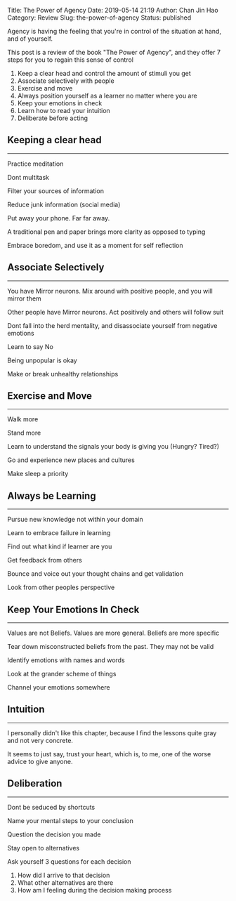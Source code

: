 Title: The Power of Agency
Date: 2019-05-14 21:19
Author: Chan Jin Hao
Category: Review
Slug: the-power-of-agency
Status: published

Agency is having the feeling that you're in control of the situation at hand, and of yourself.

This post is a review of the book "The Power of Agency", and they offer 7 steps for you to regain this sense of control

1.  Keep a clear head and control the amount of stimuli you get
2.  Associate selectively with people
3.  Exercise and move
4.  Always position yourself as a learner no matter where you are
5.  Keep your emotions in check
6.  Learn how to read your intuition
7.  Deliberate before acting

Keeping a clear head
--------------------

------------------------------------------------------------------------

Practice meditation

Dont multitask

Filter your sources of information

Reduce junk information (social media)

Put away your phone. Far far away.

A traditional pen and paper brings more clarity as opposed to typing

Embrace boredom, and use it as a moment for self reflection

Associate Selectively
---------------------

------------------------------------------------------------------------

You have Mirror neurons. Mix around with positive people, and you will mirror them

Other people have Mirror neurons. Act positively and others will follow suit

Dont fall into the herd mentality, and disassociate yourself from negative emotions

Learn to say No

Being unpopular is okay

Make or break unhealthy relationships

Exercise and Move
-----------------

------------------------------------------------------------------------

Walk more

Stand more

Learn to understand the signals your body is giving you (Hungry? Tired?)

Go and experience new places and cultures

Make sleep a priority

Always be Learning
------------------

------------------------------------------------------------------------

Pursue new knowledge not within your domain

Learn to embrace failure in learning

Find out what kind if learner are you

Get feedback from others

Bounce and voice out your thought chains and get validation

Look from other peoples perspective

Keep Your Emotions In Check
---------------------------

------------------------------------------------------------------------

Values are not Beliefs. Values are more general. Beliefs are more specific

Tear down misconstructed beliefs from the past. They may not be valid

Identify emotions with names and words

Look at the grander scheme of things

Channel your emotions somewhere

Intuition
---------

------------------------------------------------------------------------

I personally didn't like this chapter, because I find the lessons quite gray and not very concrete.

It seems to just say, trust your heart, which is, to me, one of the worse advice to give anyone.

Deliberation
------------

------------------------------------------------------------------------

Dont be seduced by shortcuts

Name your mental steps to your conclusion

Question the decision you made

Stay open to alternatives

Ask yourself 3 questions for each decision

1.  How did I arrive to that decision
2.  What other alternatives are there
3.  How am I feeling during the decision making process


